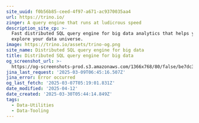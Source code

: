 ```yaml
---
site_uuid: f0b56b85-ceed-4f97-a671-ac9370035aa4
url: https://trino.io/
zinger: A query engine that runs at ludicrous speed
description_site_cp: >-
  Fast distributed SQL query engine for big data analytics that helps you
  explore your data universe.
image: https://trino.io/assets/trino-og.png
site_name: Distributed SQL query engine for big data
title: Distributed SQL query engine for big data
og_screenshot_url: >-
  https://og-screenshots-prod.s3.amazonaws.com/1366x768/80/false/be7dc32d8d2b6c2d9cf9f8a3143feb8c5363cf2588d44812fcadb1283ecbc88b.jpeg
jina_last_request: '2025-03-09T06:45:16.507Z'
jina_error: Error occurred
og_last_fetch: '2025-03-07T05:19:01.831Z'
date_modified: '2025-04-12'
date_created: '2025-03-30T05:44:14.849Z'
tags:
  - Data-Utilities
  - Data-Tooling
---
```












